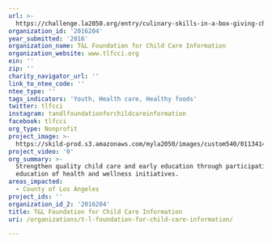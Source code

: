 ```yaml
---
url: >-
  https://challenge.la2050.org/entry/culinary-skills-in-a-box-giving-children-in-child-care-the-tools-to-establish-healthy-habits
organization_id: '2016204'
year_submitted: '2016'
organization_name: T&L Foundation for Child Care Information
organization_website: www.tlfcci.org
ein: ''
zip: ''
charity_navigator_url: ''
link_to_ntee_code: ''
ntee_type: ''
tags_indicators: 'Youth, Health care, Healthy foods'
twitter: tlfcci
instagram: tandlfoundationforchildcareinformation
facebook: tlfcci
org_type: Nonprofit
project_image: >-
  https://skild-prod.s3.amazonaws.com/myla2050/images/custom540/0113414065741-team91.png
project_video: '0'
org_summary: >-
  Strengthen quality child care and early education through participation in and
  education of health and wellness initiatives.
areas_impacted:
  - County of Los Angeles
project_ids: ''
organization_id_2: '2016204'
title: T&L Foundation for Child Care Information
uri: /organizations/t-l-foundation-for-child-care-information/

---
```

